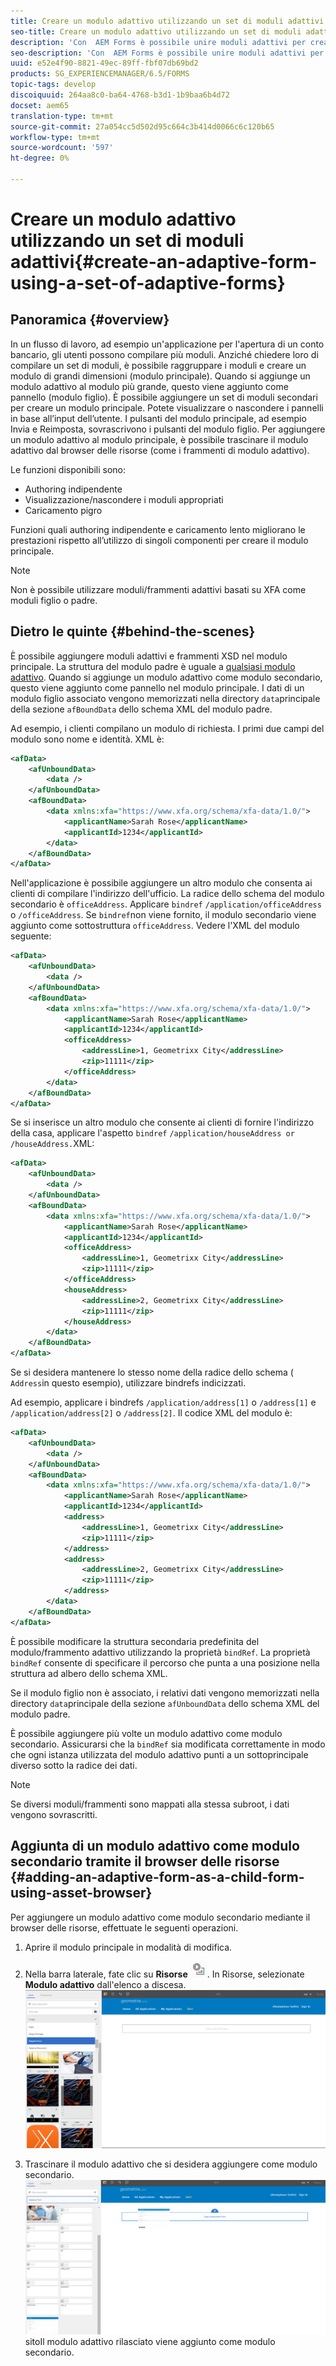```yaml
---
title: Creare un modulo adattivo utilizzando un set di moduli adattivi
seo-title: Creare un modulo adattivo utilizzando un set di moduli adattivi
description: 'Con  AEM Forms è possibile unire moduli adattivi per creare un singolo modulo adattivo di grandi dimensioni e comprenderne le funzioni. '
seo-description: 'Con  AEM Forms è possibile unire moduli adattivi per creare un singolo modulo adattivo di grandi dimensioni e comprenderne le funzioni. '
uuid: e52e4f90-8821-49ec-89ff-fbf07db69bd2
products: SG_EXPERIENCEMANAGER/6.5/FORMS
topic-tags: develop
discoiquuid: 264aa8c0-ba64-4768-b3d1-1b9baa6b4d72
docset: aem65
translation-type: tm+mt
source-git-commit: 27a054cc5d502d95c664c3b414d0066c6c120b65
workflow-type: tm+mt
source-wordcount: '597'
ht-degree: 0%

---
```



# Creare un modulo adattivo utilizzando un set di moduli adattivi{#create-an-adaptive-form-using-a-set-of-adaptive-forms}

## Panoramica {#overview}

In un flusso di lavoro, ad esempio un&#39;applicazione per l&#39;apertura di un conto bancario, gli utenti possono compilare più moduli. Anziché chiedere loro di compilare un set di moduli, è possibile raggruppare i moduli e creare un modulo di grandi dimensioni (modulo principale). Quando si aggiunge un modulo adattivo al modulo più grande, questo viene aggiunto come pannello (modulo figlio). È possibile aggiungere un set di moduli secondari per creare un modulo principale. Potete visualizzare o nascondere i pannelli in base all’input dell’utente. I pulsanti del modulo principale, ad esempio Invia e Reimposta, sovrascrivono i pulsanti del modulo figlio. Per aggiungere un modulo adattivo al modulo principale, è possibile trascinare il modulo adattivo dal browser delle risorse (come i frammenti di modulo adattivo).

Le funzioni disponibili sono:

* Authoring indipendente
* Visualizzazione/nascondere i moduli appropriati
* Caricamento pigro

Funzioni quali authoring indipendente e caricamento lento migliorano le prestazioni rispetto all’utilizzo di singoli componenti per creare il modulo principale.

>[!NOTE]
>
>Non è possibile utilizzare moduli/frammenti adattivi basati su XFA come moduli figlio o padre.

## Dietro le quinte {#behind-the-scenes}

È possibile aggiungere moduli adattivi e frammenti XSD nel modulo principale. La struttura del modulo padre è uguale a [qualsiasi modulo adattivo](../../forms/using/prepopulate-adaptive-form-fields.md). Quando si aggiunge un modulo adattivo come modulo secondario, questo viene aggiunto come pannello nel modulo principale. I dati di un modulo figlio associato vengono memorizzati nella directory `data`principale della sezione `afBoundData` dello schema XML del modulo padre.

Ad esempio, i clienti compilano un modulo di richiesta. I primi due campi del modulo sono nome e identità. XML è:

```xml
<afData>
    <afUnboundData>
        <data />
    </afUnboundData>
    <afBoundData>
        <data xmlns:xfa="https://www.xfa.org/schema/xfa-data/1.0/">
            <applicantName>Sarah Rose</applicantName>
            <applicantId>1234</applicantId>
        </data>
    </afBoundData>
</afData>
```

Nell&#39;applicazione è possibile aggiungere un altro modulo che consenta ai clienti di compilare l&#39;indirizzo dell&#39;ufficio. La radice dello schema del modulo secondario è `officeAddress`. Applicare `bindref` `/application/officeAddress` o `/officeAddress`. Se `bindref`non viene fornito, il modulo secondario viene aggiunto come sottostruttura `officeAddress`. Vedere l&#39;XML del modulo seguente:

```xml
<afData>
    <afUnboundData>
        <data />
    </afUnboundData>
    <afBoundData>
        <data xmlns:xfa="https://www.xfa.org/schema/xfa-data/1.0/">
            <applicantName>Sarah Rose</applicantName>
            <applicantId>1234</applicantId>
            <officeAddress>
                <addressLine>1, Geometrixx City</addressLine>
                <zip>11111</zip>
            </officeAddress>
        </data>
    </afBoundData>
</afData>
```

Se si inserisce un altro modulo che consente ai clienti di fornire l&#39;indirizzo della casa, applicare l&#39;aspetto `bindref` `/application/houseAddress or /houseAddress.`XML:

```xml
<afData>
    <afUnboundData>
        <data />
    </afUnboundData>
    <afBoundData>
        <data xmlns:xfa="https://www.xfa.org/schema/xfa-data/1.0/">
            <applicantName>Sarah Rose</applicantName>
            <applicantId>1234</applicantId>
            <officeAddress>
                <addressLine>1, Geometrixx City</addressLine>
                <zip>11111</zip>
            </officeAddress>
            <houseAddress>
                <addressLine>2, Geometrixx City</addressLine>
                <zip>11111</zip>
            </houseAddress>
        </data>
    </afBoundData>
</afData>
```

Se si desidera mantenere lo stesso nome della radice dello schema ( `Address`in questo esempio), utilizzare bindrefs indicizzati.

Ad esempio, applicare i bindrefs `/application/address[1]` o `/address[1]` e `/application/address[2]` o `/address[2]`. Il codice XML del modulo è:

```xml
<afData>
    <afUnboundData>
        <data />
    </afUnboundData>
    <afBoundData>
        <data xmlns:xfa="https://www.xfa.org/schema/xfa-data/1.0/">
            <applicantName>Sarah Rose</applicantName>
            <applicantId>1234</applicantId>
            <address>
                <addressLine>1, Geometrixx City</addressLine>
                <zip>11111</zip>
            </address>
            <address>
                <addressLine>2, Geometrixx City</addressLine>
                <zip>11111</zip>
            </address>
        </data>
    </afBoundData>
</afData>
```

È possibile modificare la struttura secondaria predefinita del modulo/frammento adattivo utilizzando la proprietà `bindRef`. La proprietà `bindRef` consente di specificare il percorso che punta a una posizione nella struttura ad albero dello schema XML.

Se il modulo figlio non è associato, i relativi dati vengono memorizzati nella directory `data`principale della sezione `afUnboundData` dello schema XML del modulo padre.

È possibile aggiungere più volte un modulo adattivo come modulo secondario. Assicurarsi che la `bindRef` sia modificata correttamente in modo che ogni istanza utilizzata del modulo adattivo punti a un sottoprincipale diverso sotto la radice dei dati.

>[!NOTE]
>
>Se diversi moduli/frammenti sono mappati alla stessa subroot, i dati vengono sovrascritti.

## Aggiunta di un modulo adattivo come modulo secondario tramite il browser delle risorse {#adding-an-adaptive-form-as-a-child-form-using-asset-browser}

Per aggiungere un modulo adattivo come modulo secondario mediante il browser delle risorse, effettuate le seguenti operazioni.

1. Aprire il modulo principale in modalità di modifica.
1. Nella barra laterale, fate clic su **Risorse** ![assets-browser](assets/assets-browser.png). In Risorse, selezionate **Modulo adattivo** dall&#39;elenco a discesa.
   [ ![Selezione del modulo adattivo in Risorse](assets/asset.png)](assets/asset-1.png)

1. Trascinare il modulo adattivo che si desidera aggiungere come modulo secondario.
   [ ![Trascinare il modulo adattivo nel ](assets/drag-drop.png)](assets/drag-drop-1.png)sitoIl modulo adattivo rilasciato viene aggiunto come modulo secondario.

